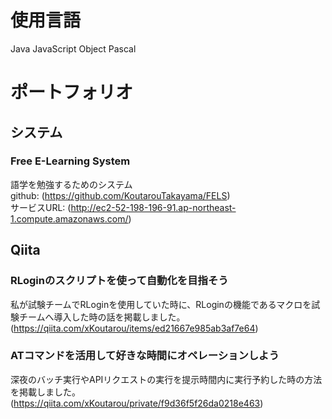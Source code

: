 # 使用言語
Java
JavaScript
Object Pascal

# ポートフォリオ
## システム
### Free E-Learning System
語学を勉強するためのシステム  
github: (https://github.com/KoutarouTakayama/FELS)  
サービスURL: (http://ec2-52-198-196-91.ap-northeast-1.compute.amazonaws.com/)

## Qiita
### RLoginのスクリプトを使って自動化を目指そう
私が試験チームでRLoginを使用していた時に、RLoginの機能であるマクロを試験チームへ導入した時の話を掲載しました。  
(https://qiita.com/xKoutarou/items/ed21667e985ab3af7e64)

### ATコマンドを活用して好きな時間にオペレーションしよう
深夜のバッチ実行やAPIリクエストの実行を提示時間内に実行予約した時の方法を掲載しました。  
(https://qiita.com/xKoutarou/private/f9d36f5f26da0218e463)